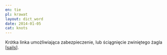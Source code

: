 ```yaml
---
en: tie
pl: krawat
layout: dict_word
date: 2014-01-05
cat: knots
---
```


Krótka linka umożliwiająca zabezpieczenie, lub ściągnięcie zwiniętego żagla [[sails](/dict/sails.html)].